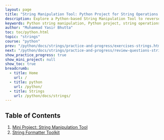 ```yaml
---
layout: page
title: "String Manipulation Tool: Python Project for String Operations and Formatting"
description: Explore a Python-based String Manipulation Tool to reverse strings, change case, count vowels, replace substrings, and more. Learn essential string operations and formatting in Python with this interactive mini project.
keywords: Python string manipulation, Python project, string operations, reverse string, count vowels, string formatting, Python string methods, interactive Python tool, palindrome checker, string replace, word count, Python tutorial, string case conversion, remove extra spaces, title case formatting, Python beginner project
author: "Muhammad Yasir Bhutta"
toc: toc/python.html
topic: "strings"
course: "python"
prev: "/python/docs/strings/practice-and-progress/exercises-strings.html"
next: "/python/docs/strings/practice-and-progress/review-questions-strings.html"
show_practice_progress: true
show_mini_project: null
show_toc: true
breadcrumb:
  - title: Home
    url: /
  - title: python
    url: /python/
  - title: Strings
    url: /python/docs/strings/
---
```


## Table of Contents

1. [Mini Project: String Manipulation Tool](../../../mini-projects/string-manipulation-tool.md)
2. [String Formatter Toolkit](../../../mini-projects/string-formatter-toolkit.md)

